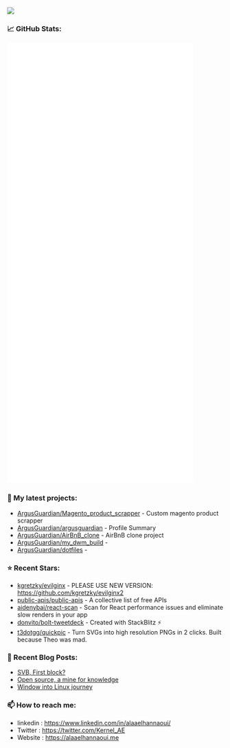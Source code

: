 <img align="center" src="https://media1.giphy.com/media/13HgwGsXF0aiGY/giphy.gif" />

### 📈 GitHub Stats:

<p align="left"><img src="https://raw.githubusercontent.com/Argusguardian/argusguardian/main/github-metrics.svg" /></p>

### 🌱 My latest projects:

- [ArgusGuardian/Magento_product_scrapper](https://github.com/ArgusGuardian/Magento_product_scrapper) - Custom magento product scrapper
- [ArgusGuardian/argusguardian](https://github.com/ArgusGuardian/argusguardian) - Profile Summary
- [ArgusGuardian/AirBnB_clone](https://github.com/ArgusGuardian/AirBnB_clone) - AirBnB clone project
- [ArgusGuardian/my_dwm_build](https://github.com/ArgusGuardian/my_dwm_build) - 
- [ArgusGuardian/dotfiles](https://github.com/ArgusGuardian/dotfiles) - 
### ⭐ Recent Stars:

- [kgretzky/evilginx](https://github.com/kgretzky/evilginx) - PLEASE USE NEW VERSION: https://github.com/kgretzky/evilginx2
- [public-apis/public-apis](https://github.com/public-apis/public-apis) - A collective list of free APIs
- [aidenybai/react-scan](https://github.com/aidenybai/react-scan) - Scan for React performance issues and eliminate slow renders in your app
- [donvito/bolt-tweetdeck](https://github.com/donvito/bolt-tweetdeck) - Created with StackBlitz ⚡️
- [t3dotgg/quickpic](https://github.com/t3dotgg/quickpic) - Turn SVGs into high resolution PNGs in 2 clicks. Built because Theo was mad.
### 📰 Recent Blog Posts:

- [SVB, First block?](https://alaaelhannaoui.me/blog/svb-collapse/)
- [Open source, a mine for knowledge](https://alaaelhannaoui.me/blog/open-source/)
- [Window into Linux journey](https://alaaelhannaoui.me/blog/window-to-linux/)

### 📫 How to reach me:

- linkedin : <https://www.linkedin.com/in/alaaelhannaoui/>
- Twitter : <https://twitter.com/Kernel_AE>
- Website : <https://alaaelhannaoui.me>
